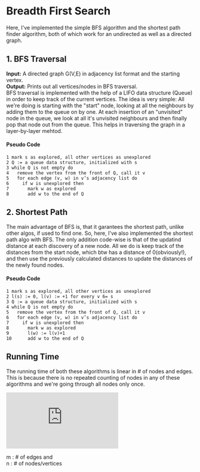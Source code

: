 # Breadth First Search  

Here, I've implemented the simple BFS algorithm and the shortest path finder algorithm, both of which work for an undirected as well as a directed graph.

## 1. BFS Traversal  
**Input:** A directed graph G(V,E) in adjacency list format and the starting vertex.  
**Output:** Prints out all vertices/nodes in BFS traversal.  
BFS traversal is implemented with the help of a LIFO data structure (Queue) in order to keep track of the current vertices.
The idea is very simple: All we're doing is starting with the "start" node, looking at all the neighbours by adding them to the queue on by one. At each insertion of an "unvisited" node in the queue, we look at all it's unvisited neighbours and then finally pop that node out from the queue.
This helps in traversing the graph in a layer-by-layer mehtod.

#### Pseudo Code
```
1 mark s as explored, all other vertices as unexplored
2 Q := a queue data structure, initialized with s
3 while Q is not empty do
4   remove the vertex from the front of Q, call it v
5   for each edge (v, w) in v’s adjacency list do
6     if w is unexplored then
7       mark w as explored
8       add w to the end of Q
```
## 2. Shortest Path  
The main advantage of BFS is, that it garantees the shortest path, unlike other algos, if used to find one.
So, here, I've also implemented the shortest path algo with BFS.
The only addition code-wise is that of the updatind distance at each discovery of a new node.
All we do is keep track of the distances from the start node, which btw has a distance of 0(obviously!), and then use the previously calculated distances to update the distances of the newly found nodes.

#### Pseudo Code
```
1 mark s as explored, all other vertices as unexplored
2 l(s) := 0, l(v) := +1 for every v 6= s
3 Q := a queue data structure, initialized with s
4 while Q is not empty do
5   remove the vertex from the front of Q, call it v
6   for each edge (v, w) in v’s adjacency list do
7     if w is unexplored then
8       mark w as explored
9       l(w) := l(v)+1
10      add w to the end of Q
```

## Running Time  
The running time of both these algorithms is linear in # of nodes and edges. 
This is because there is no repeated counting of nodes in any of these algorithms and we're going through all nodes only once.  

![runtime](http://latex.codecogs.com/gif.latex?%5Cdpi%7B150%7D%20%5Clarge%20O%28m%20&plus;%20n%29)  

m : # of edges and   
n : # of nodes/vertices
